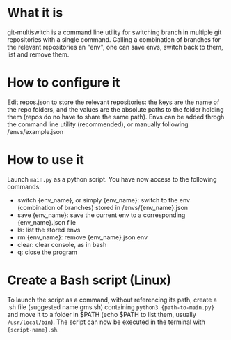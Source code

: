 # What it is
git-multiswitch is a command line utility for switching branch in multiple git repositories with a single command. Calling a combination of branches for the relevant repositories an "env", one can save envs, switch back to them, list and remove them.

# How to configure it
Edit repos.json to store the relevant repositories: the keys are the name of the repo folders, and the values are the absolute paths to the folder holding them (repos do no have to share the same path).
Envs can be added throgh the command line utility (recommended), or manually following /envs/example.json

# How to use it
Launch `main.py` as a python script. You have now access to the following commands:

- switch {env_name}, or simply {env_name}: switch to the env (combination of branches) stored in /envs/{env_name}.json
- save {env_name}: save the current env to a corresponding {env_name}.json file
- ls: list the stored envs
- rm {env_name}: remove {env_name}.json env
- clear: clear console, as in bash
- q: close the program

# Create a Bash script (Linux)
To launch the script as a command, without referencing its path, create a .sh file (suggested name gms.sh) containing
`python3 {path-to-main.py}`
and move it to a folder in $PATH (echo $PATH to list them, usually `/usr/local/bin`).
The script can now be executed in the terminal with `{script-name}.sh`.
